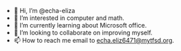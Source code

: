 - 👋 Hi, I’m @echa-eliza
- 👀 I’m interested in computer and math.
- 🌱 I’m currently learning about Microsoft office.
- 💞️ I’m looking to collaborate on improving myself.
- 📫 How to reach me email to echa.eliz6471@mytfsd.org.

<!---
echa-eliza/echa-eliza is a ✨ special ✨ repository because its `README.md` (this file) appears on your GitHub profile.
You can click the Preview link to take a look at your changes.
--->
